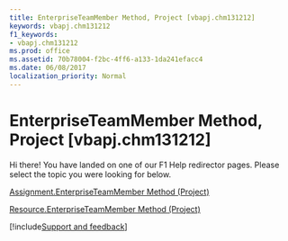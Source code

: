 ```yaml
---
title: EnterpriseTeamMember Method, Project [vbapj.chm131212]
keywords: vbapj.chm131212
f1_keywords:
- vbapj.chm131212
ms.prod: office
ms.assetid: 70b78004-f2bc-4ff6-a133-1da241efacc4
ms.date: 06/08/2017
localization_priority: Normal
---
```



# EnterpriseTeamMember Method, Project [vbapj.chm131212]

Hi there! You have landed on one of our F1 Help redirector pages. Please select the topic you were looking for below.

[Assignment.EnterpriseTeamMember Method (Project)](http://msdn.microsoft.com/library/706a7f8b-b545-7398-7c09-f29f6b8d225d%28Office.15%29.aspx)

[Resource.EnterpriseTeamMember Method (Project)](http://msdn.microsoft.com/library/a89acb10-02c3-0e2d-66b2-2d448514d919%28Office.15%29.aspx)

[!include[Support and feedback](~/includes/feedback-boilerplate.md)]